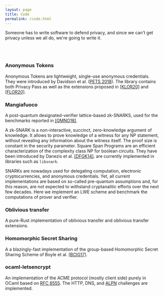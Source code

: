 ```yaml
---
layout: page
title: Code
permalink: /code.html
---
```

<p>
<quote>
Someone has to write software to defend privacy, and since we can't get privacy unless we all do,
we're going to write it.
</quote>
</p>


<br>
<br>

### Anonymous Tokens

Anonymous Tokens are lightweight, single-use anonymous credentials.
They were introduced by Davidson et al. ([PETS 2018](https://www.petsymposium.org/2018/files/papers/issue3/popets-2018-0026.pdf)).
The library contains both Privacy Pass as well as the extensions proposed in
[[KLOR20]](https://eprint.iacr.org/2020/072) and
[[FLOR20]](https://eprint.iacr.org/2022/004).

### Mangiafuoco

 A post-quantum designated-verifier lattice-based zk-SNARKS, used for the benchmarks reported in [[GMNO18]](https://eprint.iacr.org/2018/275).

 A zk-SNARK is a non-interactive, succinct, zero-knowledge argument of knowledge.
It allows to prove knowledge of a witness for any $\mathsf{NP}$ statement, without
revealing any information about the witness itself. The proof size is
constant in the security parameter.
Square Span Programs are an efficient characterization of the complexity class
$\mathsf{NP}$ for boolean circuits. They have been introduced by Danezis et al.
[[DFGK14]](https://pdfs.semanticscholar.org/b0f0/a5bd5fa074d1720fb23c47d67b539e4c4591.pdf).
are currently implemented in libraries such as `libsnark`.

SNARKs are nowadays used for delegating computation, electronic
cryptocurrencies, and anonymous credentials.
Yet, all current implementations are based on so-called pre-quantum assumptions
and, for this reason, are not expected to withstand cryptanalitic efforts over
the next few decades.
Here we implement an LWE scheme and benchmark the computations of prover and
verifier.

### Oblivious transfer

A pure-Rust implementation of oblivious transfer and oblivious transfer extensions.

### Homomorphic Secret Sharing

A a blazingly-fast implementation of the group-based Homomorphic Secret Sharing Scheme of Boyle et al. [[BCIG17]](https://eprint.iacr.org/2018/419).

### ocaml-letsencrypt

An implementation of the ACME protocol (mostly client
side) purely in OCaml based on [RFC 8555](https://tools.ietf.org/html/rfc8555).
The HTTP, DNS, and [ALPN](https://tools.ietf.org/html/draft-ietf-acme-tls-alpn-07)
challenges are implemented.
